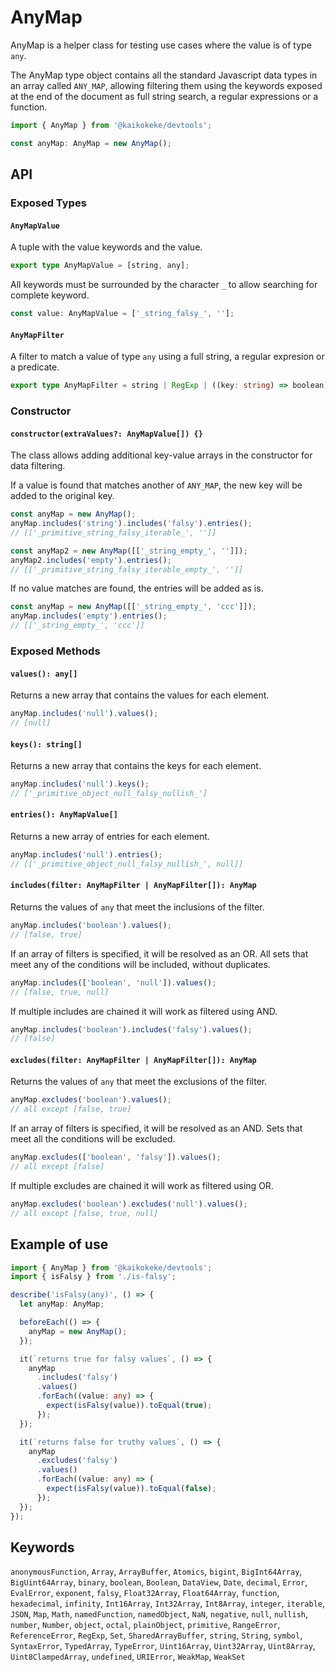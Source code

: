 # AnyMap

AnyMap is a helper class for testing use cases where the value is of type `any`.

The AnyMap type object contains all the standard Javascript data types in an array called `ANY_MAP`, allowing filtering them using the keywords exposed at the end of the document as full string search, a regular expressions or a function.

```ts
import { AnyMap } from '@kaikokeke/devtools';

const anyMap: AnyMap = new AnyMap();
```

## API

### Exposed Types

#### `AnyMapValue`

A tuple with the value keywords and the value.

```ts
export type AnyMapValue = [string, any];
```

All keywords must be surrounded by the character `_` to allow searching for complete keyword.

```ts
const value: AnyMapValue = ['_string_falsy_', ''];
```

#### `AnyMapFilter`

A filter to match a value of type `any` using a full string, a regular expresion or a predicate.

```ts
export type AnyMapFilter = string | RegExp | ((key: string) => boolean);
```

### Constructor

#### `constructor(extraValues?: AnyMapValue[]) {}`

The class allows adding additional key-value arrays ​​in the constructor for data filtering.

If a value is found that matches another of `ANY_MAP`, the new key will be added to the original key.

```ts
const anyMap = new AnyMap();
anyMap.includes('string').includes('falsy').entries();
// [['_primitive_string_falsy_iterable_', '']]

const anyMap2 = new AnyMap([['_string_empty_', '']]);
anyMap2.includes('empty').entries();
// [['_primitive_string_falsy_iterable_empty_', '']]
```

If no value matches are found, the entries will be added as is.

```ts
const anyMap = new AnyMap([['_string_empty_', 'ccc']]);
anyMap.includes('empty').entries();
// [['_string_empty_', 'ccc']]
```

### Exposed Methods

#### `values(): any[]`

Returns a new array that contains the values for each element.

```ts
anyMap.includes('null').values();
// [null]
```

#### `keys(): string[]`

Returns a new array that contains the keys for each element.

```ts
anyMap.includes('null').keys();
// ['_primitive_object_null_falsy_nullish_']
```

#### `entries(): AnyMapValue[]`

Returns a new array of entries for each element.

```ts
anyMap.includes('null').entries();
// [['_primitive_object_null_falsy_nullish_', null]]
```

#### `includes(filter: AnyMapFilter | AnyMapFilter[]): AnyMap`

Returns the values of `any` that meet the inclusions of the filter.

```ts
anyMap.includes('boolean').values();
// [false, true]
```

If an array of filters is specified, it will be resolved as an OR.
All sets that meet any of the conditions will be included, without duplicates.

```ts
anyMap.includes(['boolean', 'null']).values();
// [false, true, null]
```

If multiple includes are chained it will work as filtered using AND.

```ts
anyMap.includes('boolean').includes('falsy').values();
// [false]
```

#### `excludes(filter: AnyMapFilter | AnyMapFilter[]): AnyMap`

Returns the values of `any` that meet the exclusions of the filter.

```ts
anyMap.excludes('boolean').values();
// all except [false, true]
```

If an array of filters is specified, it will be resolved as an AND.
Sets that meet all the conditions will be excluded.

```ts
anyMap.excludes(['boolean', 'falsy']).values();
// all except [false]
```

If multiple excludes are chained it will work as filtered using OR.

```ts
anyMap.excludes('boolean').excludes('null').values();
// all except [false, true, null]
```

## Example of use

```ts
import { AnyMap } from '@kaikokeke/devtools';
import { isFalsy } from './is-falsy';

describe('isFalsy(any)', () => {
  let anyMap: AnyMap;

  beforeEach(() => {
    anyMap = new AnyMap();
  });

  it(`returns true for falsy values`, () => {
    anyMap
      .includes('falsy')
      .values()
      .forEach((value: any) => {
        expect(isFalsy(value)).toEqual(true);
      });
  });

  it(`returns false for truthy values`, () => {
    anyMap
      .excludes('falsy')
      .values()
      .forEach((value: any) => {
        expect(isFalsy(value)).toEqual(false);
      });
  });
});
```

## Keywords

`anonymousFunction`, `Array`, `ArrayBuffer`, `Atomics`, `bigint`, `BigInt64Array`, `BigUint64Array`, `binary`, `boolean`, `Boolean`, `DataView`, `Date`, `decimal`, `Error`, `EvalError`, `exponent`, `falsy`, `Float32Array`, `Float64Array`, `function`, `hexadecimal`, `infinity`, `Int16Array`, `Int32Array`, `Int8Array`, `integer`, `iterable`, `JSON`, `Map`, `Math`, `namedFunction`, `namedObject`, `NaN`, `negative`, `null`, `nullish`, `number`, `Number`, `object`, `octal`, `plainObject`, `primitive`, `RangeError`, `ReferenceError`, `RegExp`, `Set`, `SharedArrayBuffer`, `string`, `String`, `symbol`, `SyntaxError`, `TypedArray`, `TypeError`, `Uint16Array`, `Uint32Array`, `Uint8Array`, `Uint8ClampedArray`, `undefined`, `URIError`, `WeakMap`, `WeakSet`
